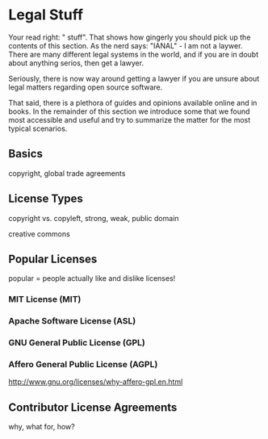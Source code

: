 # Legal Stuff

Your read right: "<i class="octicon octicon-law"></i> stuff". That shows how gingerly you should pick up the contents of this section. As the nerd says: "IANAL" - I am not a laywer. There are many different legal systems in the world, and if you are in doubt about anything serios, then get a lawyer.

Seriously, there is now way around getting a lawyer if you are unsure about legal matters regarding open source software.

That said, there is a plethora of guides and opinions available online and in books. In the remainder of this section we introduce some that we found most accessible and useful and try to summarize the matter for the most typical scenarios.


## Basics

copyright, global trade agreements


## License Types

copyright vs. copyleft, strong, weak, public domain

creative commons


## Popular Licenses

popular = people actually like and dislike licenses!

### MIT License (MIT)

### Apache Software License (ASL)

### GNU General Public License (GPL)

### Affero General Public License (AGPL)

http://www.gnu.org/licenses/why-affero-gpl.en.html


## Contributor License Agreements

why, what for, how?
